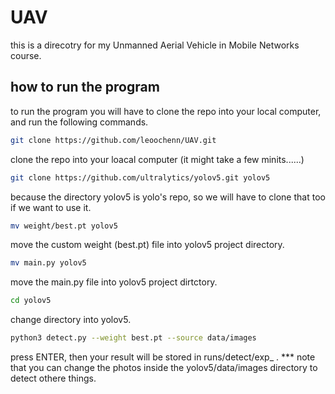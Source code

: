 # UAV

this is a direcotry for my Unmanned Aerial Vehicle in Mobile Networks course.

## how to run the program
to run the program you will have to clone the repo into your local computer, and run the following commands.

```bash
git clone https://github.com/leoochenn/UAV.git
```
clone the repo into your loacal computer (it might take a few minits......)

```bash
git clone https://github.com/ultralytics/yolov5.git yolov5
```
because the directory yolov5 is yolo's repo, so we will have to clone that too if we want to use it.

```bash
mv weight/best.pt yolov5
```
move the custom weight (best.pt) file into yolov5 project directory.

```bash
mv main.py yolov5
```
move the main.py file into yolov5 project dirtctory.

```bash
cd yolov5
```
change directory into yolov5.

```bash
python3 detect.py --weight best.pt --source data/images
```
press ENTER, then your result will be stored in runs/detect/exp_ .
*** note that you can change the photos inside the yolov5/data/images directory to detect othere things.
